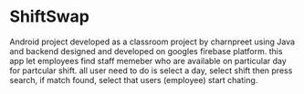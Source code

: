 # ShiftSwap
Android project developed as a classroom project by charnpreet using Java and backend designed and developed on googles firebase platform.
this app let employees find staff memeber who are available on particular day for partcular shift.
all user need to do is select a day, select shift then press search, if match found, select that users (employee) start chating.
